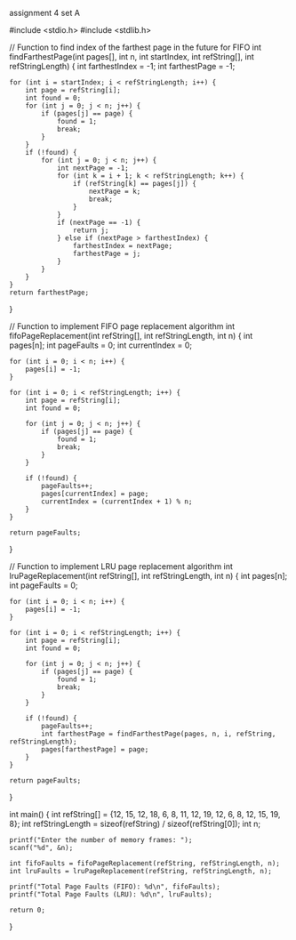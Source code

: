 assignment 4
set A


#include <stdio.h>
#include <stdlib.h>

// Function to find index of the farthest page in the future for FIFO
int findFarthestPage(int pages[], int n, int startIndex, int refString[], int refStringLength) {
    int farthestIndex = -1;
    int farthestPage = -1;
    
    for (int i = startIndex; i < refStringLength; i++) {
        int page = refString[i];
        int found = 0;
        for (int j = 0; j < n; j++) {
            if (pages[j] == page) {
                found = 1;
                break;
            }
        }
        if (!found) {
            for (int j = 0; j < n; j++) {
                int nextPage = -1;
                for (int k = i + 1; k < refStringLength; k++) {
                    if (refString[k] == pages[j]) {
                        nextPage = k;
                        break;
                    }
                }
                if (nextPage == -1) {
                    return j;
                } else if (nextPage > farthestIndex) {
                    farthestIndex = nextPage;
                    farthestPage = j;
                }
            }
        }
    }
    return farthestPage;
}

// Function to implement FIFO page replacement algorithm
int fifoPageReplacement(int refString[], int refStringLength, int n) {
    int pages[n];
    int pageFaults = 0;
    int currentIndex = 0;
    
    for (int i = 0; i < n; i++) {
        pages[i] = -1;
    }
    
    for (int i = 0; i < refStringLength; i++) {
        int page = refString[i];
        int found = 0;
        
        for (int j = 0; j < n; j++) {
            if (pages[j] == page) {
                found = 1;
                break;
            }
        }
        
        if (!found) {
            pageFaults++;
            pages[currentIndex] = page;
            currentIndex = (currentIndex + 1) % n;
        }
    }
    
    return pageFaults;
}

// Function to implement LRU page replacement algorithm
int lruPageReplacement(int refString[], int refStringLength, int n) {
    int pages[n];
    int pageFaults = 0;
    
    for (int i = 0; i < n; i++) {
        pages[i] = -1;
    }
    
    for (int i = 0; i < refStringLength; i++) {
        int page = refString[i];
        int found = 0;
        
        for (int j = 0; j < n; j++) {
            if (pages[j] == page) {
                found = 1;
                break;
            }
        }
        
        if (!found) {
            pageFaults++;
            int farthestPage = findFarthestPage(pages, n, i, refString, refStringLength);
            pages[farthestPage] = page;
        }
    }
    
    return pageFaults;
}

int main() {
    int refString[] = {12, 15, 12, 18, 6, 8, 11, 12, 19, 12, 6, 8, 12, 15, 19, 8};
    int refStringLength = sizeof(refString) / sizeof(refString[0]);
    int n;
    
    printf("Enter the number of memory frames: ");
    scanf("%d", &n);
    
    int fifoFaults = fifoPageReplacement(refString, refStringLength, n);
    int lruFaults = lruPageReplacement(refString, refStringLength, n);
    
    printf("Total Page Faults (FIFO): %d\n", fifoFaults);
    printf("Total Page Faults (LRU): %d\n", lruFaults);
    
    return 0;
}
